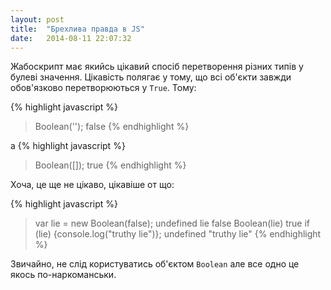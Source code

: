 ```yaml
---
layout: post
title:  "Брехлива правда в JS"
date:   2014-08-11 22:07:32
---
```


Жабоскрипт має якийсь цікавий спосіб перетворення різних типів у булеві значення.
Цікавість полягає у тому, що всі об'єкти завжди обов'язково перетворюються у `True`.
Тому:

{% highlight javascript %}
> Boolean('');
false
{% endhighlight %}

а
{% highlight javascript %}
> Boolean([]);
true
{% endhighlight %}

Хоча, це ще не цікаво, цікавіше от що:

{% highlight javascript %}
> var lie = new Boolean(false);
undefined
> lie
false
> Boolean(lie)
true
> if (lie) {console.log("truthy lie")};
undefined
"truthy lie"
{% endhighlight %}

Звичайно, не слід користуватись об'єктом `Boolean` але все одно це якось по-наркоманськи. 
